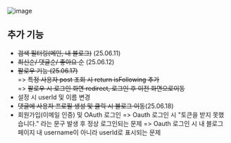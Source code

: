 ![image](https://github.com/user-attachments/assets/8992f661-a347-4e87-9ee2-37bb5bf59243)


## 추가 기능

- ~~검색 필터링(메인, 내 블로그)~~ (25.06.11)
- ~~최신순/ 댓글순/ 좋아요 순~~ (25.06.12)
- ~~팔로우 기능 (25.06.17)~~  
  => ~~특정  사용자 post 조회 시 return isFollowing 추가~~  
  => ~~팔로우 시 로그인 화면 redirect, 로그인 후 이전 화면으로이동~~
- 설정 시 userId 및 이름 변경
- ~~댓글에 사용자 프로필 생성 및 클릭 시 블로그 이동~~(25.06.18)
- 회원가입(이메일 인증) 및 OAuth 로그인
  => Oauth 로그인 시 "토큰을 받지 못했습니다." 라는 문구 발생 후 정상 로그인되는 문제
  => Oauth 로그인 시 내 블로그 페이지 내 username이 아니라 userId로 표시되는 문제  

